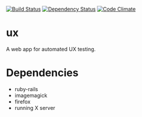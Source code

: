 [![Build Status](https://travis-ci.org/beneills/ux.svg?branch=master)](https://travis-ci.org/beneills/ux)
[![Dependency Status](https://gemnasium.com/beneills/ux.svg)](https://gemnasium.com/beneills/ux)
[![Code Climate](https://codeclimate.com/github/beneills/ux/badges/gpa.svg)](https://codeclimate.com/github/beneills/ux)

ux
==

A web app for automated UX testing.

Dependencies
============

* ruby-rails
* imagemagick
* firefox
* running X server
